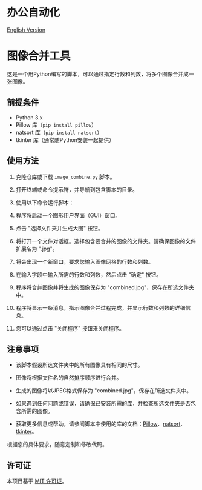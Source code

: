 # 办公自动化
[English Version](README.md)
# 图像合并工具

这是一个用Python编写的脚本，可以通过指定行数和列数，将多个图像合并成一张图像。

## 前提条件

- Python 3.x
- Pillow 库（`pip install pillow`）
- natsort 库（`pip install natsort`）
- tkinter 库（通常随Python安装一起提供）

## 使用方法

1. 克隆仓库或下载 `image_combine.py` 脚本。

2. 打开终端或命令提示符，并导航到包含脚本的目录。

3. 使用以下命令运行脚本：

4. 程序将启动一个图形用户界面（GUI）窗口。

5. 点击 "选择文件夹并生成大图" 按钮。

6. 将打开一个文件对话框。选择包含要合并的图像的文件夹。请确保图像的文件扩展名为 ".jpg"。

7. 将会出现一个新窗口，要求您输入图像网格的行数和列数。

8. 在输入字段中输入所需的行数和列数，然后点击 "确定" 按钮。

9. 程序将合并图像并将生成的图像保存为 "combined.jpg"，保存在所选文件夹中。

10. 程序将显示一条消息，指示图像合并过程完成，并显示行数和列数的详细信息。

11. 您可以通过点击 "关闭程序" 按钮来关闭程序。

## 注意事项

- 该脚本假设所选文件夹中的所有图像具有相同的尺寸。

- 图像将根据文件名的自然排序顺序进行合并。

- 生成的图像将以JPEG格式保存为 "combined.jpg"，保存在所选文件夹中。

- 如果遇到任何问题或错误，请确保已安装所需的库，并检查所选文件夹是否包含所需的图像。

- 获取更多信息或帮助，请参阅脚本中使用的库的文档：[Pillow](https://pillow.readthedocs.io/)、[natsort](https://pypi.org/project/natsort/)、[tkinter](https://docs.python.org/3/library/tkinter.html)。

根据您的具体要求，随意定制和修改代码。

## 许可证

本项目基于 [MIT 许可证](LICENSE)。
